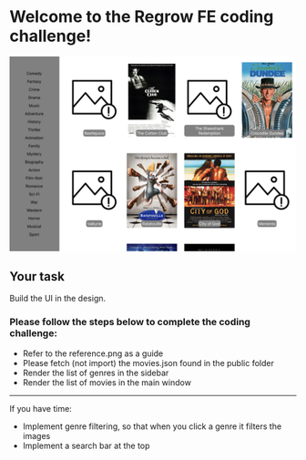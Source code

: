 # Welcome to the Regrow FE coding challenge!

![reference](reference.png)

## Your task

Build the UI in the design.

### Please follow the steps below to complete the coding challenge:

- Refer to the reference.png as a guide
- Please fetch (not import) the movies.json found in the public folder
- Render the list of genres in the sidebar
- Render the list of movies in the main window

---

If you have time:

- Implement genre filtering, so that when you click a genre it filters the images
- Implement a search bar at the top
